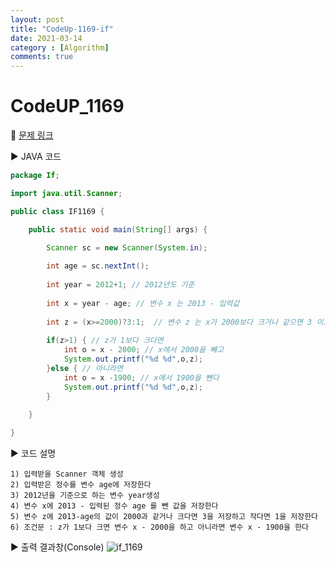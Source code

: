 ```yaml
---
layout: post
title: "CodeUp-1169-if"
date: 2021-03-14
category : [Algorithm]
comments: true
---
```


# CodeUP_1169

🎈 [문제 링크](https://www.codeup.kr/problem.php?id=1169)

▶ JAVA 코드 

```java
package If;

import java.util.Scanner;

public class IF1169 {

	public static void main(String[] args) {

		Scanner sc = new Scanner(System.in); 
		
		int age = sc.nextInt();
		
		int year = 2012+1; // 2012년도 기준
		
		int x = year - age;	// 변수 x 는 2013 - 입력값
		
		int z = (x>=2000)?3:1;	// 변수 z 는 x가 2000보다 크거나 같으면 3 이고 아니면 1이다
		
		if(z>1) { // z가 1보다 크다면
			int o = x - 2000; // x에서 2000을 빼고
			System.out.printf("%d %d",o,z);
		}else { // 아니라면
			int o = x -1900; // x에서 1900을 뺀다 
			System.out.printf("%d %d",o,z);
		}	
		
	}

}
```

▶ 코드 설명

    1) 입력받을 Scanner 객체 생성
    2) 입력받은 정수를 변수 age에 저장한다
	3) 2012년을 기준으로 하는 변수 year생성
	4) 변수 x에 2013 - 입력된 정수 age 를 뺀 값을 저장한다
	5) 변수 z에 2013-age의 값이 2000과 같거나 크다면 3을 저장하고 작다면 1을 저장한다
	6) 조건문 : z가 1보다 크면 변수 x - 2000을 하고 아니라면 변수 x - 1900을 한다	
	
▶ 출력 결과창(Console)
![if_1169](https://user-images.githubusercontent.com/65608960/111060898-95c39e80-84e3-11eb-98f4-94c3b7fc6971.JPG)
